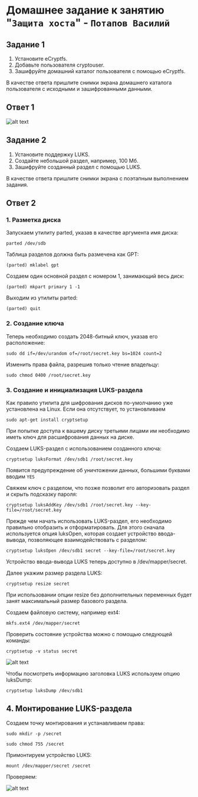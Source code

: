 # Домашнее задание к занятию "`Защита хоста`" - `Потапов Василий`

## Задание 1

1. Установите eCryptfs.
2. Добавьте пользователя cryptouser.
3. Зашифруйте домашний каталог пользователя с помощью eCryptfs.

В качестве ответа пришлите снимки экрана домашнего каталога пользователя с исходными и зашифрованными данными.

## Ответ 1

![alt text](https://github.com/mistermedved01/hw-13-02/blob/main/img/01.jpg)

## Задание 2

1. Установите поддержку LUKS.
2. Создайте небольшой раздел, например, 100 Мб.
3. Зашифруйте созданный раздел с помощью LUKS.

В качестве ответа пришлите снимки экрана с поэтапным выполнением задания.

## Ответ 2

### 1. Разметка диска

Запускаем утилиту parted, указав в качестве аргумента имя диска:

`parted /dev/sdb`

Таблица разделов должна быть размечена как GPT:

`(parted) mklabel gpt`

Создаем один основной раздел с номером 1, занимающий весь диск:

`(parted) mkpart primary 1 -1`

Выходим из утилиты parted:

`(parted) quit`

### 2. Создание ключа

Теперь необходимо создать 2048-битный ключ, указав его расположение:

`sudo dd if=/dev/urandom of=/root/secret.key bs=1024 count=2`

Изменить права файла, разрешив только чтение владельцу:

`sudo chmod 0400 /root/secret.key`

### 3. Создание и инициализация LUKS-раздела

Как правило утилита для шифрования дисков по-умолчанию уже установлена на Linux. Если она отсутствует, то установливаем

`sudo apt-get install cryptsetup`

При попытке доступа к вашему диску третьими лицами им необходимо иметь ключ для расшифрования данных на диске.

Создаем LUKS-раздел с использованием созданного ключа:

`cryptsetup luksFormat /dev/sdb1 /root/secret.key`

Появится предупреждение об уничтожении данных, большими буквами вводим `YES`

Свяжем ключ с разделом, что позже позволит его авторизовать раздел и скрыть подсказку пароля:

`cryptsetup luksAddKey /dev/sdb1 /root/secret.key --key-file=/root/secret.key`

Прежде чем начать использовать LUKS-раздел, его необходимо правильно отобразить и отформатировать. Для этого сначала используется опция luksOpen, которая создает устройство ввода-вывода, позволяющее взаимодействовать с разделом:

`cryptsetup luksOpen /dev/sdb1 secret --key-file=/root/secret.key`

Устройство ввода-вывода LUKS теперь доступно в /dev/mapper/secret.

Далее укажим размер раздела LUKS:

`cryptsetup resize secret`

При использовании опции resize без дополнительных переменных будет занят максимальный размер базового раздела.

Создаем файловую систему, например ext4:

`mkfs.ext4 /dev/mapper/secret`

Проверить состояние устройства можно с помощью следующей команды:

`cryptsetup -v status secret`

![alt text](https://github.com/mistermedved01/hw-13-02/blob/main/img/02.jpg)

Чтобы посмотреть информацию заголовка LUKS используем опцию luksDump:

`cryptsetup luksDump /dev/sdb1`

## 4. Монтирование LUKS-раздела

Создаем точку монтирования и устанавливаем права:

`sudo mkdir -p /secret`

`sudo chmod 755 /secret`

Примонтируем устройство LUKS:

`mount /dev/mapper/secret /secret`

Проверяем:

![alt text](https://github.com/mistermedved01/hw-13-02/blob/main/img/03.jpg)
